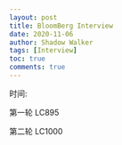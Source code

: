 ```yaml
---
layout: post
title: BloomBerg Interview
date: 2020-11-06
author: Shadow Walker
tags: [Interview]
toc: true
comments: true
---
```


时间: 

第一轮 LC895

第二轮 LC1000